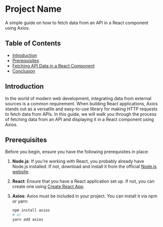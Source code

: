 # Project Name

A simple guide on how to fetch data from an API in a React component using Axios.

## Table of Contents

- [Introduction](#introduction)
- [Prerequisites](#prerequisites)
- [Fetching API Data in a React Component](#fetching-api-data-in-a-react-component)
- [Conclusion](#conclusion)

## Introduction

In the world of modern web development, integrating data from external sources is a common requirement. When building React applications, Axios stands out as a versatile and easy-to-use library for making HTTP requests to fetch data from APIs. In this guide, we will walk you through the process of fetching data from an API and displaying it in a React component using Axios.

## Prerequisites

Before you begin, ensure you have the following prerequisites in place:

1. **Node.js**: If you're working with React, you probably already have Node.js installed. If not, download and install it from the official [Node.js website](https://nodejs.org/).

2. **React**: Ensure that you have a React application set up. If not, you can create one using [Create React App](https://reactjs.org/docs/create-a-new-react-app.html).

3. **Axios**: Axios must be included in your project. You can install it via npm or yarn:

   ```bash
   npm install axios
   # or
   yarn add axios

